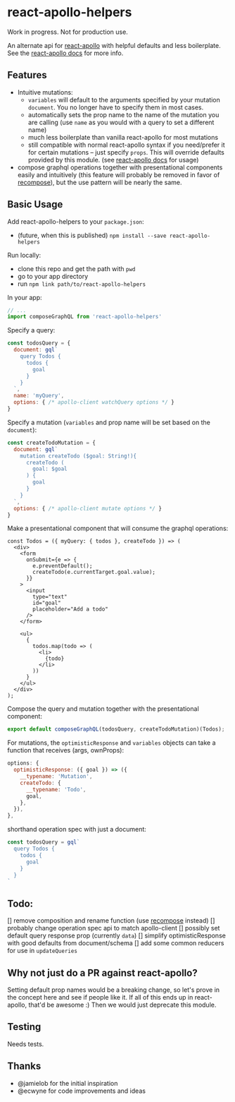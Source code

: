 # react-apollo-helpers

Work in progress. Not for production use.

An alternate api for [react-apollo](https://github.com/apollostack/react-apollo) with helpful defaults and less boilerplate. See the [react-apollo docs](http://dev.apollodata.com/react/) for more info.

## Features

* Intuitive mutations:
  - `variables` will default to the arguments specified by your mutation `document`. You no longer have to specify them in most cases.
  - automatically sets the prop name to the name of the mutation you are calling (use `name` as you would with a query to set a different name)
  - much less boilerplate than vanilla react-apollo for most mutations
  - still compatible with normal react-apollo syntax if you need/prefer it for certain mutations – just specify `props`. This will override defaults provided by this module. (see [react-apollo docs](http://dev.apollodata.com/react/) for usage)
* compose graphql operations together with presentational components easily and intuitively (this feature will probably be removed in favor of [recompose](https://github.com/acdlite/recompose)), but the use pattern will be nearly the same.

## Basic Usage

Add react-apollo-helpers to your `package.json`:

* (future, when this is published) `npm install --save react-apollo-helpers`

Run locally: 

* clone this repo and get the path with `pwd`
* go to your app directory
* run `npm link path/to/react-apollo-helpers`

In your app:

```js
// ...
import composeGraphQL from 'react-apollo-helpers'
```

Specify a query:

```js
const todosQuery = {
  document: gql`
    query Todos {
      todos {
        goal
      }
    }
  `,
  name: 'myQuery',
  options: { /* apollo-client watchQuery options */ }
}
```

Specify a mutation (`variables` and prop name will be set based on the `document`):

```js
const createTodoMutation = {
  document: gql`
    mutation createTodo ($goal: String!){
      createTodo (
        goal: $goal
      ) {
        goal
      }
    }
  `,
  options: { /* apollo-client mutate options */ }
}
```

Make a presentational component that will consume the graphql operations:

```
const Todos = ({ myQuery: { todos }, createTodo }) => (
  <div>
    <form
      onSubmit={e => {
        e.preventDefault();
        createTodo(e.currentTarget.goal.value);
      }}
    >
      <input
        type="text"
        id="goal"
        placeholder="Add a todo"
      />
    </form>

    <ul>
      {
        todos.map(todo => (
          <li>
            {todo}
          </li>
        ))
      }
    </ul>
  </div>
);
```

Compose the query and mutation together with the presentational component:

```js
export default composeGraphQL(todosQuery, createTodoMutation)(Todos);
```

For mutations, the `optimisticResponse` and `variables` objects can take a function that receives (args, ownProps):

```js
options: {
  optimisticResponse: ({ goal }) => ({
    __typename: 'Mutation',
    createTodo: {
      __typename: 'Todo',
      goal,
    },
  }),
},
```

shorthand operation spec with just a document:
```js
const todosQuery = gql`
  query Todos {
    todos {
      goal
    }
  }
`
```

## Todo:

[] remove composition and rename function (use [recompose](https://github.com/acdlite/recompose) instead)
[] probably change operation spec api to match apollo-client
[] possibly set default query response prop (currently `data`)
[] simplify optimisticResponse with good defaults from document/schema
[] add some common reducers for use in `updateQueries`

## Why not just do a PR against react-apollo?

Setting default prop names would be a breaking change, so let's prove in the concept here and see if people like it. If all of this ends up in react-apollo, that'd be awesome :) Then we would just deprecate this module.

## Testing

Needs tests.

## Thanks

* @jamielob for the initial inspiration
* @ecwyne for code improvements and ideas

